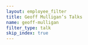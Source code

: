 ```yaml
---
layout: employee_filter
title: Geoff Mulligan’s Talks
name: geoff-mulligan
filter_type: talk
skip_index: true
---
```

